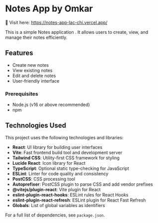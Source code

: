 # Notes App by Omkar

🔗 Visit here: https://notes-app-lac-chi.vercel.app/

This is a simple Notes application . It allows users to create, view, and manage their notes efficiently.

## Features
- Create new notes
- View existing notes
- Edit and delete notes
- User-friendly interface


### Prerequisites
- Node.js (v16 or above recommended)
- npm



## Technologies Used

This project uses the following technologies and libraries:

- **React**: UI library for building user interfaces
- **Vite**: Fast frontend build tool and development server
- **Tailwind CSS**: Utility-first CSS framework for styling
- **Lucide React**: Icon library for React
- **TypeScript**: Optional static type-checking for JavaScript
- **ESLint**: Linter for code quality and consistency
- **PostCSS**: CSS processing tool
- **Autoprefixer**: PostCSS plugin to parse CSS and add vendor prefixes
- **@vitejs/plugin-react**: Vite plugin for React
- **eslint-plugin-react-hooks**: ESLint rules for React Hooks
- **eslint-plugin-react-refresh**: ESLint plugin for React Fast Refresh
- **Globals**: List of global variables as identifiers

For a full list of dependencies, see `package.json`.


